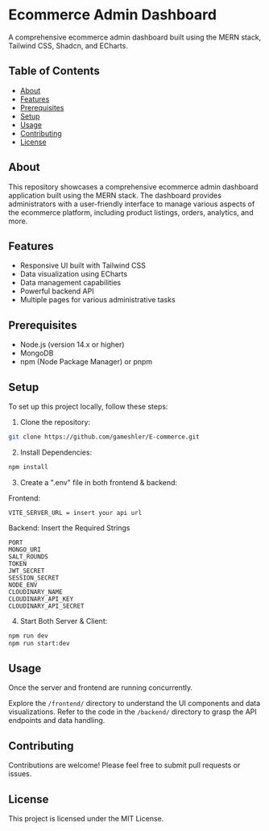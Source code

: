 # Ecommerce Admin Dashboard

A comprehensive ecommerce admin dashboard built using the MERN stack, Tailwind CSS, Shadcn, and ECharts.

## Table of Contents

- [About](#about)
- [Features](#features)
- [Prerequisites](#prerequisites)
- [Setup](#setup)
- [Usage](#usage)
- [Contributing](#contributing)
- [License](#license)

## About

This repository showcases a comprehensive ecommerce admin dashboard application built using the MERN stack. The dashboard provides administrators with a user-friendly interface to manage various aspects of the ecommerce platform, including product listings, orders, analytics, and more.

## Features

- Responsive UI built with Tailwind CSS
- Data visualization using ECharts
- Data management capabilities
- Powerful backend API
- Multiple pages for various administrative tasks

## Prerequisites

- Node.js (version 14.x or higher)
- MongoDB
- npm (Node Package Manager) or pnpm

## Setup

To set up this project locally, follow these steps:

1. Clone the repository:

```sh
git clone https://github.com/gameshler/E-commerce.git

```

2. Install Dependencies:

```sh
npm install
```

3. Create a ".env" file in both frontend & backend:

Frontend:

```
VITE_SERVER_URL = insert your api url
```

Backend: Insert the Required Strings

```
PORT
MONGO_URI
SALT_ROUNDS
TOKEN
JWT_SECRET
SESSION_SECRET
NODE_ENV
CLOUDINARY_NAME
CLOUDINARY_API_KEY
CLOUDINARY_API_SECRET
```

4. Start Both Server & Client:

```sh
npm run dev
npm run start:dev
```

## Usage

Once the server and frontend are running concurrently.

Explore the `/frontend/` directory to understand the UI components and data visualizations. Refer to the code in the `/backend/` directory to grasp the API endpoints and data handling.

## Contributing

Contributions are welcome! Please feel free to submit pull requests or issues.

## License

This project is licensed under the MIT License.
